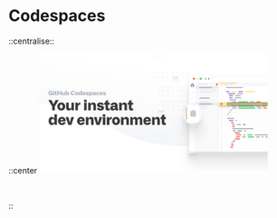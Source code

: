 # Codespaces

::centralise::

::center
<img src="../img/codespaces.png" alt="Codespaces" class="border border-gray-300" width="80%"/>

<br />
<Link to="working-in-your-own-environment" title="Working in your own environment" />

::

<!--
codespaces - we will think of them as running on your local machine.

not advocate as main development platform

github pro gives more minutes
Free GitHub Pro account for verified learners
https://github.com/education/students
https://github.com/education/teachers

-->

